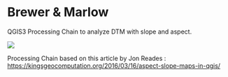 # Brewer & Marlow

QGIS3 Processing Chain to analyze DTM with slope and aspect.

<img src="/wallpaper_2.png" ></img>


Processing Chain based on this article by Jon Reades :
https://kingsgeocomputation.org/2016/03/16/aspect-slope-maps-in-qgis/
